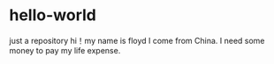 # hello-world
just a repository
hi！my name is floyd
I come from China.
I need some money to pay my life expense.
